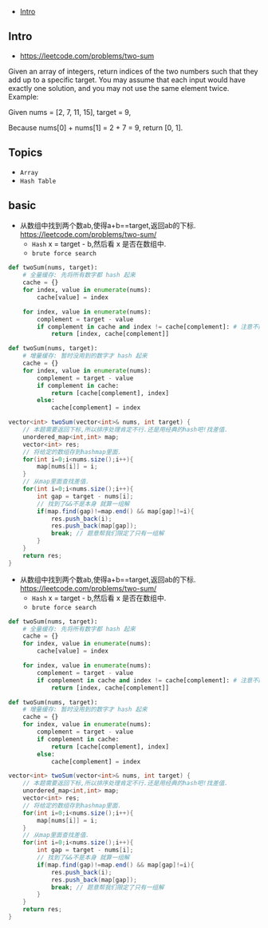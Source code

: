 - [Intro](#intro)

## Intro

- https://leetcode.com/problems/two-sum

Given an array of integers, return indices of the two numbers such that they add up to a specific target.
You may assume that each input would have exactly one solution, and you may not use the same element twice.
Example:

Given nums = [2, 7, 11, 15], target = 9,

Because nums[0] + nums[1] = 2 + 7 = 9,
return [0, 1].




## Topics

- `Array`
- `Hash Table`


## basic

- 从数组中找到两个数ab,使得a+b==target,返回ab的下标. https://leetcode.com/problems/two-sum/
  - `Hash` x = target - b,然后看 x 是否在数组中.
  - `brute force search`


```py
def twoSum(nums, target):
    # 全量缓存: 先将所有数字都 hash 起来
    cache = {}
    for index, value in enumerate(nums):
        cache[value] = index

    for index, value in enumerate(nums):
        complement = target - value
        if complement in cache and index != cache[complement]: # 注意不能等于本身!
            return [index, cache[complement]]

def twoSum(nums, target):
    # 增量缓存: 暂时没用到的数字才 hash 起来
    cache = {}
    for index, value in enumerate(nums):
        complement = target - value
        if complement in cache:
            return [cache[complement], index]
        else:
            cache[complement] = index
```

```csharp
vector<int> twoSum(vector<int>& nums, int target) {
    // 本题需要返回下标,所以排序处理肯定不行.还是用经典的hash吧!找差值.
    unordered_map<int,int> map;
    vector<int> res;
    // 将给定的数组存到hashmap里面.
    for(int i=0;i<nums.size();i++){
        map[nums[i]] = i;
    }
    // 从map里面查找差值.
    for(int i=0;i<nums.size();i++){
        int gap = target - nums[i];
        // 找到了&&不是本身 就算一组解
        if(map.find(gap)!=map.end() && map[gap]!=i){
            res.push_back(i);
            res.push_back(map[gap]);
            break; // 题意帮我们限定了只有一组解
        }
    }
    return res;
}
```

- 从数组中找到两个数ab,使得a+b==target,返回ab的下标. https://leetcode.com/problems/two-sum/
  - `Hash` x = target - b,然后看 x 是否在数组中.
  - `brute force search`


```py
def twoSum(nums, target):
    # 全量缓存: 先将所有数字都 hash 起来
    cache = {}
    for index, value in enumerate(nums):
        cache[value] = index

    for index, value in enumerate(nums):
        complement = target - value
        if complement in cache and index != cache[complement]: # 注意不能等于本身!
            return [index, cache[complement]]

def twoSum(nums, target):
    # 增量缓存: 暂时没用到的数字才 hash 起来
    cache = {}
    for index, value in enumerate(nums):
        complement = target - value
        if complement in cache:
            return [cache[complement], index]
        else:
            cache[complement] = index
```

```csharp
vector<int> twoSum(vector<int>& nums, int target) {
    // 本题需要返回下标,所以排序处理肯定不行.还是用经典的hash吧!找差值.
    unordered_map<int,int> map;
    vector<int> res;
    // 将给定的数组存到hashmap里面.
    for(int i=0;i<nums.size();i++){
        map[nums[i]] = i;
    }
    // 从map里面查找差值.
    for(int i=0;i<nums.size();i++){
        int gap = target - nums[i];
        // 找到了&&不是本身 就算一组解
        if(map.find(gap)!=map.end() && map[gap]!=i){
            res.push_back(i);
            res.push_back(map[gap]);
            break; // 题意帮我们限定了只有一组解
        }
    }
    return res;
}
```
